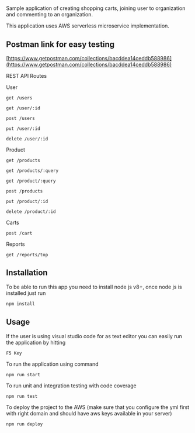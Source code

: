 #
Sample application of creating shopping carts, joining user to organization and commenting to an organization.

This application uses AWS serverless microservice implementation.

## Postman link for easy testing

[https://www.getpostman.com/collections/bacddea14ceddb588986](https://www.getpostman.com/collections/bacddea14ceddb588986) 

REST API Routes

User
```
get /users

get /user/:id

post /users

put /user/:id

delete /user/:id
```

Product
```
get /products

get /products/:query

get /product/:query

post /products

put /product/:id

delete /product/:id
```

Carts
```
post /cart
```

Reports
```
get /reports/top
```

## Installation

To be able to run this app you need to install node js v8+, once node js is installed just run

```bash
npm install
```

## Usage
If the user is using visual studio code for as text editor you can easily run the application by hitting

```
F5 Key
```

To run the application using command

```
npm run start
```


To run unit and integration testing with code coverage

```
npm run test
```


To deploy the project to the AWS (make sure that you configure the yml first with right domain and should have aws keys available in your server)

```
npm run deploy
```